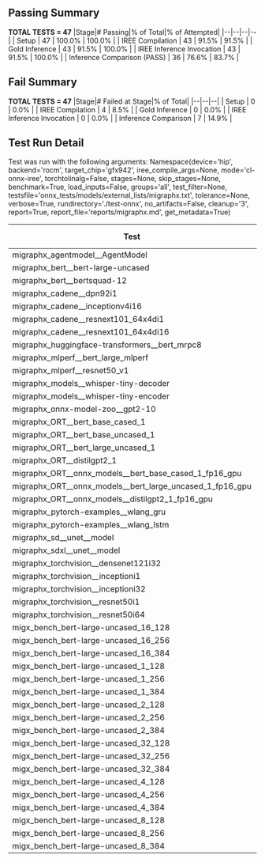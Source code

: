 ## Passing Summary

**TOTAL TESTS = 47**
|Stage|# Passing|% of Total|% of Attempted|
|--|--|--|--|
| Setup | 47 | 100.0% | 100.0% |
| IREE Compilation | 43 | 91.5% | 91.5% |
| Gold Inference | 43 | 91.5% | 100.0% |
| IREE Inference Invocation | 43 | 91.5% | 100.0% |
| Inference Comparison (PASS) | 36 | 76.6% | 83.7% |
## Fail Summary

**TOTAL TESTS = 47**
|Stage|# Failed at Stage|% of Total|
|--|--|--|
| Setup | 0 | 0.0% |
| IREE Compilation | 4 | 8.5% |
| Gold Inference | 0 | 0.0% |
| IREE Inference Invocation | 0 | 0.0% |
| Inference Comparison | 7 | 14.9% |
## Test Run Detail
Test was run with the following arguments:
Namespace(device='hip', backend='rocm', target_chip='gfx942', iree_compile_args=None, mode='cl-onnx-iree', torchtolinalg=False, stages=None, skip_stages=None, benchmark=True, load_inputs=False, groups='all', test_filter=None, testsfile='onnx_tests/models/external_lists/migraphx.txt', tolerance=None, verbose=True, rundirectory='./test-onnx', no_artifacts=False, cleanup='3', report=True, report_file='reports/migraphx.md', get_metadata=True)

| Test | Exit Status | Mean Benchmark Time (ms) | Notes |
|--|--|--|--|
| migraphx_agentmodel__AgentModel | Numerics | 2.185244020387731 | |
| migraphx_bert__bert-large-uncased | PASS | 19.343295279045208 | |
| migraphx_bert__bertsquad-12 | compilation | None | |
| migraphx_cadene__dpn92i1 | PASS | 5.034219378915925 | |
| migraphx_cadene__inceptionv4i16 | PASS | 29.366340677370317 | |
| migraphx_cadene__resnext101_64x4di1 | PASS | 6.302194409743623 | |
| migraphx_cadene__resnext101_64x4di16 | PASS | 29.59134414656243 | |
| migraphx_huggingface-transformers__bert_mrpc8 | PASS | 7.700099999907407 | |
| migraphx_mlperf__bert_large_mlperf | Numerics | 25.489194062825884 | |
| migraphx_mlperf__resnet50_v1 | PASS | 4.754002122569948 | |
| migraphx_models__whisper-tiny-decoder | PASS | 40.289584574999196 | |
| migraphx_models__whisper-tiny-encoder | Numerics | 46.74004673336943 | |
| migraphx_onnx-model-zoo__gpt2-10 | compilation | None | |
| migraphx_ORT__bert_base_cased_1 | PASS | 116.13428222739861 | |
| migraphx_ORT__bert_base_uncased_1 | PASS | 115.84596001517234 | |
| migraphx_ORT__bert_large_uncased_1 | PASS | 519.6439212886617 | |
| migraphx_ORT__distilgpt2_1 | PASS | 68.01645870242889 | |
| migraphx_ORT__onnx_models__bert_base_cased_1_fp16_gpu | Numerics | 63.82872951993097 | |
| migraphx_ORT__onnx_models__bert_large_uncased_1_fp16_gpu | Numerics | 331.95716967262945 | |
| migraphx_ORT__onnx_models__distilgpt2_1_fp16_gpu | Numerics | 34.9252743103231 | |
| migraphx_pytorch-examples__wlang_gru | PASS | 17.630936653536356 | |
| migraphx_pytorch-examples__wlang_lstm | PASS | 7.509271205799763 | |
| migraphx_sd__unet__model | import_model | None | |
| migraphx_sdxl__unet__model | import_model | None | |
| migraphx_torchvision__densenet121i32 | PASS | 18.004285605449198 | |
| migraphx_torchvision__inceptioni1 | PASS | 4.858200054042283 | |
| migraphx_torchvision__inceptioni32 | PASS | 28.016317284976438 | |
| migraphx_torchvision__resnet50i1 | PASS | 3.215719158663756 | |
| migraphx_torchvision__resnet50i64 | PASS | 20.70427207189484 | |
| migx_bench_bert-large-uncased_16_128 | PASS | 27.60519355069846 | |
| migx_bench_bert-large-uncased_16_256 | PASS | 39.308329684125184 | |
| migx_bench_bert-large-uncased_16_384 | PASS | 59.46028038548926 | |
| migx_bench_bert-large-uncased_1_128 | PASS | 12.170224069591818 | |
| migx_bench_bert-large-uncased_1_256 | PASS | 12.647591715424575 | |
| migx_bench_bert-large-uncased_1_384 | PASS | 19.368674230968786 | |
| migx_bench_bert-large-uncased_2_128 | PASS | 12.480606339522637 | |
| migx_bench_bert-large-uncased_2_256 | PASS | 19.54898929667521 | |
| migx_bench_bert-large-uncased_2_384 | PASS | 20.59271388034355 | |
| migx_bench_bert-large-uncased_32_128 | PASS | 37.810855551230674 | |
| migx_bench_bert-large-uncased_32_256 | PASS | 79.9781609956106 | |
| migx_bench_bert-large-uncased_32_384 | PASS | 121.87310035288748 | |
| migx_bench_bert-large-uncased_4_128 | PASS | 20.003465310394485 | |
| migx_bench_bert-large-uncased_4_256 | Numerics | 21.147759367871767 | |
| migx_bench_bert-large-uncased_4_384 | PASS | 24.532155521834884 | |
| migx_bench_bert-large-uncased_8_128 | PASS | 21.06488973720733 | |
| migx_bench_bert-large-uncased_8_256 | PASS | 28.25099672190845 | |
| migx_bench_bert-large-uncased_8_384 | PASS | 38.532516511622816 | |

